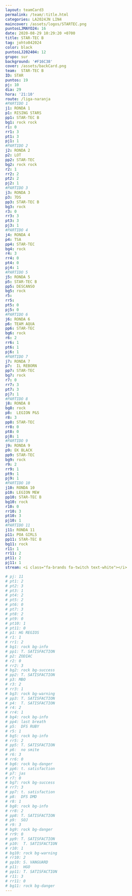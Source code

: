```yaml
---
layout: teamCard3
permalink: /team/:title.html
categories: LA2024JN LIN4
maincover: /assets/logos/STARTEC.png
puntosLJMAYO24: 16
date: 2020-08-29 10:29:20 +0700
title: STAR-TEC B
tag: johto042024
color: black
puntosLJ202404: 12
grupo: sur
background: '#F16C38'
cover: /assets/backCard.png
team:  STAR-TEC B
ID: STAR
puntos: 19
pj: 10
dia: 29
hora: '21:10'
route: /liga-naranja
#PARTIDO 1
j1: RONDA 1
p1: RISING STARS
pp1: STAR-TEC B
bg1: rock rock
r1: 0
rr1: 3
pt1: 3
pj1: 1
#PARTIDO 2
j2: RONDA 2
p2: LOT
pp2: STAR-TEC
bg2: rock rock
r2: 1
rr2: 2
pt2: 2
pj2: 1
#PARTIDO 3
j3: RONDA 3
p3: 7DS
pp3: STAR-TEC B
bg3: rock
r3: 0
rr3: 3
pt3: 3
pj3: 1
#PARTIDO 4
j4: RONDA 4
p4: TSA
pp4: STAR-TEC
bg4: rock 
r4: 3
rr4: 0
pt4: 0
pj4: 1
#PARTIDO 5
j5: RONDA 5
p5: STAR-TEC B
pp5: DESCANSO
bg5: rock 
r5: 
rr5: 
pt5: 0
pj5: 0
#PARTIDO 6
j6: RONDA 6
p6: TEAM AQUA
pp6: STAR-TEC
bg6: rock 
r6: 2
rr6: 1
pt6: 1
pj6: 1
#PARTIDO 7
j7: RONDA 7
p7:  IL REBORN
pp7: STAR-TEC
bg7: rock 
r7: 0
rr7: 3
pt7: 3
pj7: 1
#PARTIDO 8
j8: RONDA 8
bg8: rock 
p8:  LEGION P&S
r8: 3
pp8: STAR-TEC
rr8: 0
pt8: 0
pj8: 1
#PARTIDO 9
j9: RONDA 9
p9: EK BLACK
pp9: STAR-TEC
bg9: rock
r9: 2
rr9: 1
pt9: 1
pj9: 1
#PARTIDO 10
j10: RONDA 10
p10: LEGION MEW
pp10: STAR-TEC B
bg10: rock 
r10: 0
rr10: 3
pt10: 3
pj10: 1
#PARTIDO 11
j11: RONDA 11
p11: POA GIRLS
pp11: STAR-TEC B
bg11: rock 
r11: 1
rr11: 2
pt11: 2
pj11: 1
stream: <i class="fa-brands fa-twitch text-white"></i>

# pj: 11
# pt1: 2
# pt2: 3
# pt3: 1
# pt4: 2
# pt5: 2
# pt6: 0
# pt7: 3
# pt8: 2
# pt9: 0
# pt10: 1
# pt11: 0
# p1: HG REGIOS
# r1: 1
# rr1: 2
# bg1: rock bg-info
# pp1: T. SATISFACTION
# p2: ZODIAC
# r2: 0
# rr2: 3
# bg2: rock bg-success
# pp2: T. SATISFACTION
# p3: MBO
# r3: 2
# rr3: 1
# bg3: rock bg-warning
# pp3: T. SATISFACTION
# p4:  T. SATISFACTION
# r4: 2
# rr4: 1
# bg4: rock bg-info
# pp4: last breath
# p5:  DFS RUBY
# r5: 1
# bg5: rock bg-info
# rr5: 2
# pp5: T. SATISFACTION
# p6:  no smite
# r6: 3
# rr6: 0
# bg6: rock bg-danger
# pp6: t. satisfaction
# p7: jas
# r7: 0
# bg7: rock bg-success
# rr7: 3
# pp7: t. satisfaction
# p8:  DFS DMD
# r8: 1
# bg8: rock bg-info
# rr8: 2
# pp8: T. SATISFACTION
# p9:  SOJ
# r9: 3
# bg9: rock bg-danger
# rr9: 0
# pp9: T. SATISFACTION
# p10:  T. SATISFACTION
# r10: 1
# bg10: rock bg-warning
# rr10: 2
# pp10: S. VANGUARD
# p11:  HGO
# pp11: T. SATISFACTION
# r11: 3
# rr11: 0
# bg11: rock bg-danger
---
```


